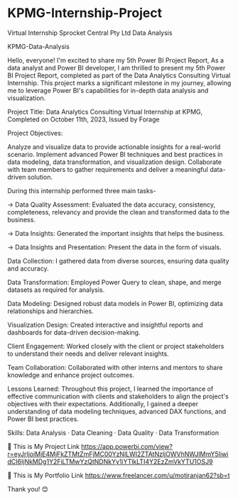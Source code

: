 # KPMG-Internship-Project
Virtual Internship Sprocket Central Pty Ltd Data Analysis

KPMG-Data-Analysis 

Hello, everyone! I'm excited to share my 5th Power BI Project Report, As a data analyst and Power BI developer, I am thrilled to present my 5th Power BI Project Report, completed as part of the Data Analytics Consulting Virtual Internship. This project marks a significant milestone in my journey, allowing me to leverage Power BI's capabilities for in-depth data analysis and visualization.

Project Title: Data Analytics Consulting Virtual Internship at KPMG, Completed on October 11th, 2023, Issued by Forage

Project Objectives:

Analyze and visualize data to provide actionable insights for a real-world scenario. Implement advanced Power BI techniques and best practices in data modeling, data transformation, and visualization design. Collaborate with team members to gather requirements and deliver a meaningful data-driven solution.

During this internship performed three main tasks-

→ Data Quality Assessment: Evaluated the data accuracy, consistency, completeness, relevancy and provide the clean and transformed data to the business.

→ Data Insights: Generated the important insights that helps the business.

→ Data Insights and Presentation: Present the data in the form of visuals.

Data Collection: I gathered data from diverse sources, ensuring data quality and accuracy.

Data Transformation: Employed Power Query to clean, shape, and merge datasets as required for analysis.

Data Modeling: Designed robust data models in Power BI, optimizing data relationships and hierarchies.

Visualization Design: Created interactive and insightful reports and dashboards for data-driven decision-making.

Client Engagement: Worked closely with the client or project stakeholders to understand their needs and deliver relevant insights.

Team Collaboration: Collaborated with other interns and mentors to share knowledge and enhance project outcomes.

Lessons Learned: Throughout this project, I learned the importance of effective communication with clients and stakeholders to align the project's objectives with their expectations. Additionally, I gained a deeper understanding of data modeling techniques, advanced DAX functions, and Power BI best practices.

Skills: Data Analysis · Data Cleaning · Data Quality · Data Transformation

🔗 This is My Project Link https://app.powerbi.com/view?r=eyJrIjoiMjE4MjFkZTMtZmFjMC00YzNlLWI2ZTAtNzljOWVhNWJlMmY5IiwidCI6IjNkMDg1Y2FiLTMwYzQtNDNkYy1iYTlkLTI4Y2EzZmVkYTU1OSJ9

🔗 This is My Portfolio Link https://www.freelancer.com/u/motiranjan62?sb=t

Thank you! 😊
